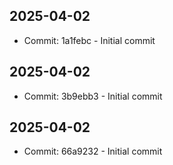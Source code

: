 ## 2025-04-02
- Commit: 1a1febc - Initial commit
## 2025-04-02
- Commit: 3b9ebb3 - Initial commit
## 2025-04-02
- Commit: 66a9232 - Initial commit
